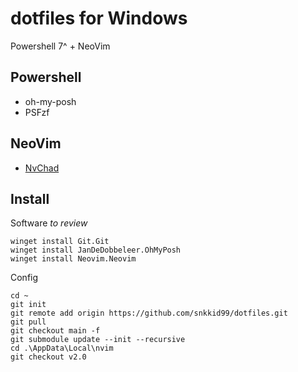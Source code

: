 # dotfiles for Windows
Powershell 7^ + NeoVim

## Powershell
- oh-my-posh
- PSFzf

## NeoVim
- [NvChad](https://github.com/NvChad/NvChad)

## Install
Software _to review_
```
winget install Git.Git
winget install JanDeDobbeleer.OhMyPosh
winget install Neovim.Neovim
```

Config
```
cd ~
git init
git remote add origin https://github.com/snkkid99/dotfiles.git
git pull
git checkout main -f
git submodule update --init --recursive
cd .\AppData\Local\nvim
git checkout v2.0
```
